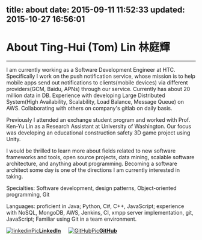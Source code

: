 title: about
date: 2015-09-11 11:52:33
updated: 2015-10-27 16:56:01
---

# About Ting-Hui (Tom) Lin 林庭輝
---
<!-- <table style="width:100%"><tr><td> <img src="http://tomroy.github.io/uploads/round.png" alt="Smiley face"> </img> </td><td> My name is Ting-Hui (Tom) Lin 林庭輝 and I am a graduate of National Taiwan University class of 2011 and got my master degree in 2014. I graduated with majors in Civil Engineering (B.S) and Computer Aided Engineering Group in Civil Engineering (M.S.). -->

I am currently working as a Software Development Engineer at HTC. Specifically I work on the push notification service, whose mission is to help mobile apps send out notifications to clients(mobile devices) via different providers(GCM, Baidu, APNs) through our service. Currently has about 20 million data in DB. Experience with developing Large Distributed System(High Availability, Scalability, Load Balance, Message Queue) on AWS. Collaborating with others on company's gitlab on daily basis.

Previously I attended an exchange student program and worked with Prof. Ken-Yu Lin as a Research Assistant at University of Washington. Our focus was developing an educational construction safety 3D game project using Unity.

I would be thrilled to learn more about fields related to new software frameworks and tools, open source projects, data mining, scalable software architecture, and anything about programming. Becoming a software architect some day is one of the directions I am currently interested in taking.

Specialties: Software development, design patterns, Object-oriented programming, Git

Languages: proficient in Java; Python, C#, C++, JavaScript; experience with NoSQL, MongoDB, AWS, Jenkins, CI, xmpp server implementation, git, JavaScript;
Familiar using Git in a team environment.

<!-- [![linkedinPic](/uploads/linkedin_icon.png)](https://tw.linkedin.com/in/tomthlin)[**LinkedIn**](https://tw.linkedin.com/in/tomthlin)&nbsp;&nbsp;&nbsp;&nbsp;[![GitHubPic](/uploads/github_icon.png)](https://github.com/tomroy)[**GitHub**](https://github.com/tomroy) -->
<a href="https://tw.linkedin.com/in/tomthlin" target="_blank" rel="external" style="display: inline-block; text-align: center; margin-right: 20px;"><img src="/uploads/linkedin_icon.png" alt="linkedinPic" style="margin: 0 auto;"><strong>LinkedIn</strong></a><a href="https://github.com/tomroy" target="_blank" rel="external" style="display: inline-block; text-align: center; margin-right: 10px;"><img src="/uploads/github_icon.png" alt="GitHubPic" style="margin: 0 auto;"><strong>GitHub</strong></a>
